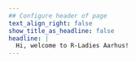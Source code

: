```yaml
---
## Configure header of page
text_align_right: false
show_title_as_headline: false
headline: |
  Hi, welcome to R-Ladies Aarhus!
---
```


<!-- this is a subheadline -->
